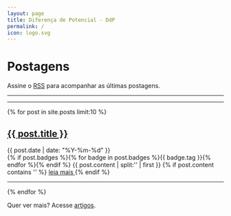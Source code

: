 ```yaml
---
layout: page
title: Diferença de Potencial - DdP
permalink: /
icon: logo.svg
---
```


# Postagens

<p>Assine o <a href="{{ site.baseurl }}/feed.xml">RSS</a> para acompanhar as últimas postagens.

<br>
<hr/><hr/>

{% for post in site.posts limit:10 %}
   <div class="post-preview">
   <h2><a href="{{ site.baseurl }}{{ post.url }}">{{ post.title }}</a></h2>
   <span class="post-date">{{ post.date | date: "%Y-%m-%d" }}</span><br>
   {% if post.badges %}{% for badge in post.badges %}<span class="badge badge-{{ badge.type }}">{{ badge.tag }}</span>{% endfor %}{% endif %}
   {{ post.content | split:'<!--more-->' | first }}
   {% if post.content contains '<!--more-->' %}
      <a href="{{ site.baseurl }}{{ post.url }}">leia mais </a>
   {% endif %}
   </div>
   <hr>
{% endfor %}

Quer ver mais? Acesse <a href="{{ site.baseurl }}/archive/">artigos</a>.
